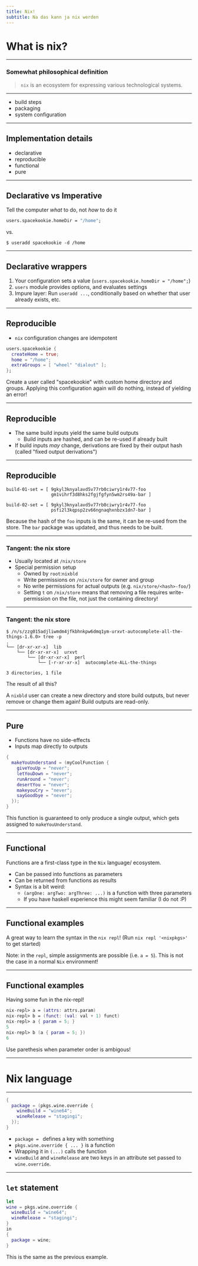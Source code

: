 ```yaml
---
title: Nix!
subtitle: Na das kann ja nix werden
---
```


# What is nix?

---

<!-- Using a 3-indent title here to make it fit the slide width, or
TODO: change the title maybe -->

### Somewhat philosophical definition

> `nix` is an ecosystem for expressing various technological systems.

---

* build steps
* packaging
* system configuration

---

## Implementation details

* declarative
* reproducible
* functional
* pure

---

## Declarative vs Imperative

Tell the computer _what_ to do, not _how_ to do it
  
```nix
users.spacekookie.homeDir = "/home";
```

vs.

```console
$ useradd spacekookie -d /home
```

---

## Declarative wrappers

1. Your configuration sets a value (`users.spacekookie.homeDir = "/home";`)
2. `users` module provides options, and evaluates settings
3. Impure layer: Run `useradd ...`, conditionally based on whether
   that user already exists, etc.

---

## Reproducible

* `nix` configuration changes are idempotent

```nix
users.spacekookie {
  createHome = true;
  home = "/home";
  extraGroups = [ "wheel" "dialout" ];
};
```

Create a user called "spacekookie" with custom home directory and
groups.  Applying this configuration again will do nothing, instead of
yielding an error!

---

## Reproducible

* The same build inputs yield the same build outputs
  * Build inputs are hashed, and can be re-used if already built
* If build inputs _may_ change, derivations are fixed by their output
  hash (called "fixed output derivations")

---

## Reproducible

```
build-01-set = [ 9gkyl3knyalavd5v77rb0ciwry1r4v77-foo
                 gm1vihrf3d8hks2fgjfgfyn5wm2rs49a-bar ]

build-02-set = [ 9gkyl3knyalavd5v77rb0ciwry1r4v77-foo
                 psfi2l3kqpsp2zv66ngnaqhxnbzx1dn7-bar ]
```

Because the hash of the `foo` inputs is the same, it can be re-used
from the store.  The `bar` package was updated, and thus needs to be
built.

---

### Tangent: the nix store

* Usually located at `/nix/store`
* Special permission setup
  * Owned by `root`:`nixbld`
  * Write permissions on `/nix/store` for owner and group
  * No write permissions for actual outputs (e.g. `nix/store/<hash>-foo/`)
  * Setting `t` on `/nix/store` means that removing a file requires
    write-permission on the file, not just the containing directory!

---

### Tangent: the nix store

```
$ /n/s/zzg015adjliwmdm4jfkbhnkpw6dmq1ym-urxvt-autocomplete-all-the-things-1.6.0> tree -p                                                                                   
.
└── [dr-xr-xr-x]  lib
    └── [dr-xr-xr-x]  urxvt
        └── [dr-xr-xr-x]  perl
            └── [-r-xr-xr-x]  autocomplete-ALL-the-things

3 directories, 1 file
```

The result of all this?

A `nixbld` user can create a new directory and store build outputs,
but never remove or change them again!  Build outputs are read-only.

---

## Pure

* Functions have no side-effects
* Inputs map directly to outputs

```nix
{
  makeYouUnderstand = (myCoolFunction {
    giveYouUp = "never";
    letYouDown = "never";
    runAround = "never";
    desertYou = "never";
    makeyouCry = "never";
    sayGoodbye = "never";
  });
}
```

This function is guaranteed to only produce a single output, which
gets assigned to `makeYouUnderstand`.

---

## Functional

Functions are a first-class type in the `Nix` language/ ecosystem.

* Can be passed into functions as parameters
* Can be returned from functions as results
* Syntax is a bit weird:
  * `(argOne: argTwo: argThree: ...)` is a function with three parameters
  * If you have haskell experience this might seem familiar (I do not :P)

---

## Functional examples

A great way to learn the syntax in the `nix repl`! (Run `nix repl
'<nixpkgs>'` to get started)

Note: in the `repl`, simple assignments are possible (i.e. `a = 5`).
This is not the case in a normal `Nix` environment!

---

## Functional examples

Having some fun in the nix-repl!

```nix
nix-repl> a = (attrs: attrs.param)
nix-repl> b = (funct: (val: val + 1) funct)
nix-repl> a { param = 5; }
5
nix-repl> b (a { param = 5; })
6
```

Use parethesis when parameter order is ambigous!

---

# Nix language

---


```nix
{
  package = (pkgs.wine.override {
    wineBuild = "wine64";
    wineRelease = "stagingi";
  });
}
```

* `package = ` defines a key with something
* `pkgs.wine.override { ... }` is a function
* Wrapping it in `(...)` calls the function
* `wineBuild` and `wineRelease` are two keys in an attribute set passed to `wine.override`.

---

## `let` statement

```nix
let
wine = pkgs.wine.override {
  wineBuild = "wine64";
  wineRelease = "stagingi";
}
in
{ 
  package = wine; 
}
```

This is the same as the previous example.
